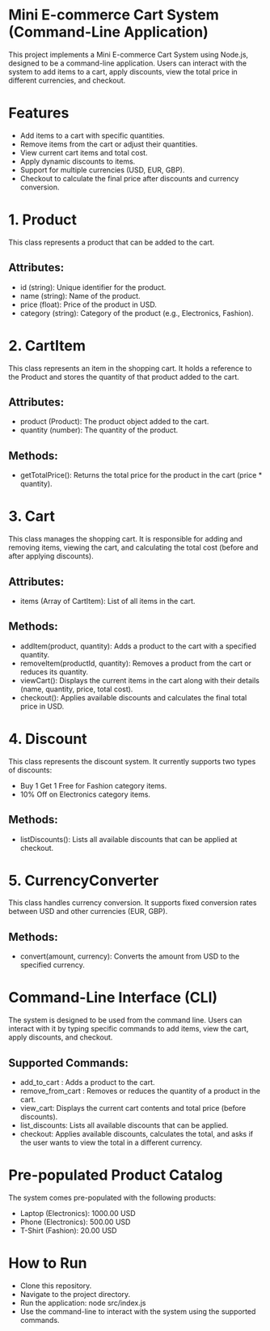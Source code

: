 # Mini E-commerce Cart System (Command-Line Application)

This project implements a Mini E-commerce Cart System using Node.js, designed to be a command-line application. Users can interact with the system to add items to a cart, apply discounts, view the total price in different currencies, and checkout.

# Features
* Add items to a cart with specific quantities.
* Remove items from the cart or adjust their quantities.
* View current cart items and total cost.
* Apply dynamic discounts to items.
* Support for multiple currencies (USD, EUR, GBP).
* Checkout to calculate the final price after discounts and currency conversion.


# 1. Product
This class represents a product that can be added to the cart.
## Attributes:
* id (string): Unique identifier for the product.
* name (string): Name of the product.
* price (float): Price of the product in USD.
* category (string): Category of the product (e.g., Electronics, Fashion).

# 2. CartItem
This class represents an item in the shopping cart. It holds a reference to the Product and stores the quantity of that product added to the cart.
## Attributes:
* product (Product): The product object added to the cart.
* quantity (number): The quantity of the product.
## Methods:
* getTotalPrice(): Returns the total price for the product in the cart (price * quantity).

# 3. Cart
This class manages the shopping cart. It is responsible for adding and removing items, viewing the cart, and calculating the total cost (before and after applying discounts).
## Attributes:
* items (Array of CartItem): List of all items in the cart.
## Methods:
* addItem(product, quantity): Adds a product to the cart with a specified quantity.
* removeItem(productId, quantity): Removes a product from the cart or reduces its quantity.
* viewCart(): Displays the current items in the cart along with their details (name, quantity, price, total cost).
* checkout(): Applies available discounts and calculates the final total price in USD.

# 4. Discount
This class represents the discount system. It currently supports two types of discounts:
* Buy 1 Get 1 Free for Fashion category items.
* 10% Off on Electronics category items.
## Methods:
* listDiscounts(): Lists all available discounts that can be applied at checkout.

# 5. CurrencyConverter
This class handles currency conversion. It supports fixed conversion rates between USD and other currencies (EUR, GBP).
## Methods:
* convert(amount, currency): Converts the amount from USD to the specified currency.

# Command-Line Interface (CLI)
The system is designed to be used from the command line. Users can interact with it by typing specific commands to add items, view the cart, apply discounts, and checkout.
## Supported Commands:
* add_to_cart <ProductID> <Quantity>: Adds a product to the cart.
* remove_from_cart <ProductID> <Quantity>: Removes or reduces the quantity of a product in the cart.
* view_cart: Displays the current cart contents and total price (before discounts).
* list_discounts: Lists all available discounts that can be applied.
* checkout: Applies available discounts, calculates the total, and asks if the user wants to view the total in a different currency.


# Pre-populated Product Catalog
The system comes pre-populated with the following products:
* Laptop (Electronics): 1000.00 USD
* Phone (Electronics): 500.00 USD
* T-Shirt (Fashion): 20.00 USD

# How to Run
* Clone this repository.
* Navigate to the project directory.
* Run the application: node src/index.js
* Use the command-line to interact with the system using the supported commands.
